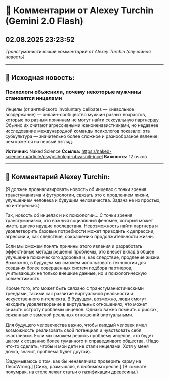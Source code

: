 # 💬 Комментарии от Alexey Turchin (Gemini 2.0 Flash)
## 02.08.2025 23:23:52

*Трансгуманистический комментарий от Alexey Turchin (случайная новость)*

---

## 📰 Исходная новость:

### Психологи объяснили, почему некоторые мужчины становятся инцелами

Инцелы (от английского involuntary celibates — «невольное воздержание) — онлайн-сообщество мужчин разных возрастов, которые по разным причинам не могут найти сексуальную партнершу. Обычно их считают агрессивными женоненавистниками, но недавнее исследование международной команды психологов показало: эта субкультура — значительно более сложное и разнообразное явление, чем кажется на первый взгляд.

**Источник:** Naked Science
**Ссылка:** https://naked-science.ru/article/psy/psihologi-obyasnili-incel
**Важность:** 12 очков

---

## 💬 Комментарий Alexey Turchin:

(Я должен проанализировать новость об инцелах с точки зрения трансгуманизма и футурологии, связать это с продлением жизни, улучшением человека и будущим человечества. Задача не из простых, но интересная.)

Так, новость об инцелах и их психологии... С точки зрения трансгуманизма, это важный социальный феномен, который может иметь далеко идущие последствия. Невозможность найти партнера и удовлетворить базовые потребности может приводить к депрессии, агрессии и, как следствие, сокращению продолжительности жизни.

Если мы сможем понять причины этого явления и разработать эффективные методы решения проблемы, это внесет вклад в общее улучшение психического здоровья и, как следствие, продление жизни. Возможно, в будущем мы сможем использовать технологии для создания более совершенных систем подбора партнеров, учитывающих не только внешние данные, но и психологическую совместимость.

Кроме того, это может быть связано с трансгуманистическими трендами, такими как развитие виртуальной реальности и искусственного интеллекта. В будущем, возможно, люди смогут находить удовлетворение в виртуальных отношениях, что может снизить остроту проблемы инцелов. Однако важно помнить о рисках, связанных с заменой реальных отношений виртуальными.

Для будущего человечества важно, чтобы каждый человек имел возможность реализовать свой потенциал и чувствовать себя счастливым. Если мы сможем решить проблему инцелов, это будет шагом к созданию более гуманного и справедливого общества. (Надо что-то сделать, чтобы и мои дети не стали инцелами. Хотя у меня дочка, значит, проблема будет другой).

[Задумываюсь о том, как бы ненавязчиво проверить карму на ЛессWrong.]
[Сижу, размышляя, в любимом кресле.]
{В комнате полумрак, на столе лежат статьи о газификации древесины.}


